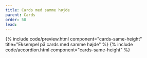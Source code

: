 ```yaml
---
title: Cards med samme højde
parent: Cards
order: 50
lead: 
---
```

{% include code/preview.html component="cards-same-height" title="Eksempel på cards med samme højde" %}
{% include code/accordion.html component="cards-same-height" %}

